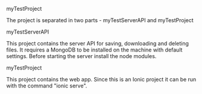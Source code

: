myTestProject

The project is separated in two parts - myTestServerAPI and myTestProject

myTestServerAPI

This project contains the server API for saving, downloading and deleting files. It requires a MongoDB to be installed on the machine with default settings. Before starting the server install the node modules.

myTestProject

This project contains the web app. Since this is an Ionic project it can be run with the command "ionic serve".